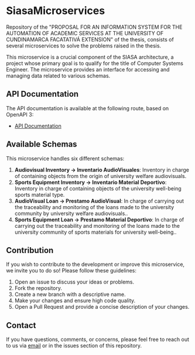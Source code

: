 # SiasaMicroservices
Repository of the "PROPOSAL FOR AN INFORMATION SYSTEM FOR THE AUTOMATION OF ACADEMIC SERVICES AT THE UNIVERSITY OF CUNDINAMARCA FACATATIVÁ EXTENSION" of the thesis, consists of several microservices to solve the problems raised in the thesis.

This microservice is a crucial component of the SIASA architecture, a project whose primary goal is to qualify for the title of Computer Systems Engineer. The microservice provides an interface for accessing and managing data related to various schemas.

## API Documentation

The API documentation is available at the following route, based on OpenAPI 3:

- [API Documentation](/swagger-ui/index.html#/)

## Available Schemas

This microservice handles six different schemas:

1. **Audiovisual Inventory -> Inventario AudioVisuales**: Inventory in charge of containing objects from the origin of university welfare audiovisuals.
2. **Sports Equipment Inventory -> Inventario Material Deportivo**: Inventory in charge of containing objects of the university well-being sports material type.
3. **AudioVisual Loan -> Prestamo AudioVisual**: In charge of carrying out the traceability and monitoring of the loans made to the university community by university welfare audiovisuals..
4. **Sports Equipment Loan -> Prestamo Material Deportivo**: In charge of carrying out the traceability and monitoring of the loans made to the university community of sports materials for university well-being..

## Contribution

If you wish to contribute to the development or improve this microservice, we invite you to do so! Please follow these guidelines:

1. Open an issue to discuss your ideas or problems.
2. Fork the repository.
3. Create a new branch with a descriptive name.
4. Make your changes and ensure high code quality.
5. Open a Pull Request and provide a concise description of your changes.

## Contact

If you have questions, comments, or concerns, please feel free to reach out to us via [email](cpujuanpis@gmail.com) or in the issues section of this repository.

